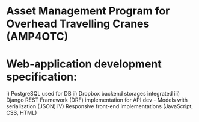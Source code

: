 # Asset Management Program for Overhead Travelling Cranes (AMP4OTC)

# Web-application development specification:

i) PostgreSQL used for DB
ii) Dropbox backend storages integrated
iii) Django REST Framework (DRF) implementation for API dev
      - Models with serialization (JSON)
iV) Responsive front-end implementations (JavaScript, CSS, HTML)

